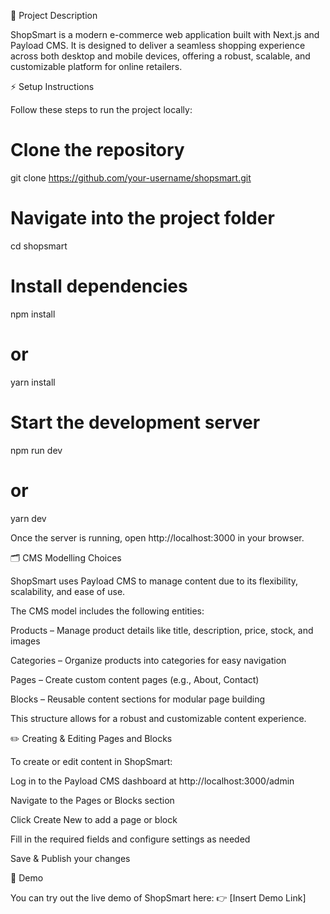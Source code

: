 📖 Project Description

ShopSmart is a modern e-commerce web application built with Next.js and Payload CMS.
It is designed to deliver a seamless shopping experience across both desktop and mobile devices, offering a robust, scalable, and customizable platform for online retailers.

⚡ Setup Instructions

Follow these steps to run the project locally:

# Clone the repository
git clone https://github.com/your-username/shopsmart.git

# Navigate into the project folder
cd shopsmart

# Install dependencies
npm install
# or
yarn install

# Start the development server
npm run dev
# or
yarn dev


Once the server is running, open http://localhost:3000
 in your browser.

🗂 CMS Modelling Choices

ShopSmart uses Payload CMS to manage content due to its flexibility, scalability, and ease of use.

The CMS model includes the following entities:

Products – Manage product details like title, description, price, stock, and images

Categories – Organize products into categories for easy navigation

Pages – Create custom content pages (e.g., About, Contact)

Blocks – Reusable content sections for modular page building

This structure allows for a robust and customizable content experience.

✏️ Creating & Editing Pages and Blocks

To create or edit content in ShopSmart:

Log in to the Payload CMS dashboard at http://localhost:3000/admin

Navigate to the Pages or Blocks section

Click Create New to add a page or block

Fill in the required fields and configure settings as needed

Save & Publish your changes

🚀 Demo

You can try out the live demo of ShopSmart here:
👉 [Insert Demo Link]